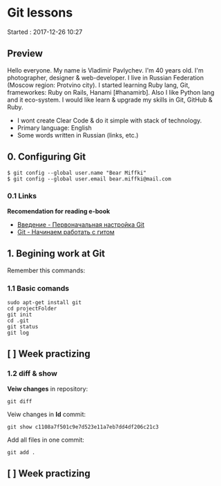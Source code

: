 # Git lessons
Started : 2017-12-26 10:27

## Preview

Hello everyone. My name is Vladimir Pavlychev. I'm 40 years old. I'm photographer, designer & web-developer. I live in Russian Federation (Moscow region: Protvino city). I started learning Ruby lang, Git, frameworkes: Ruby on Rails, Hanami [#hanamirb]. Also I like Python lang and it eco-system.  I would like learn & upgrade my skills in Git, GitHub & Ruby. 
+ I wont create Clear Code & do it simple with stack of technology.
+ Primary language: English
+ Some words written in Russian (links, etc.)


## 0. Configuring Git

```
$ git config --global user.name "Bear Miffki"
$ git config --global user.email bear.miffki@mail.com
```

### 0.1 Links
**Recomendation for reading e-book**
+ [Введение - Первоначальная настройка Git](https://git-scm.com/book/ru/v1/Введение-Первоначальная-настройка-Git)
+ [Git - Начинаем работать с гитом](https://monsterlessons.com/project/lessons/git-nachinaem-rabotat-s-gitom)

## 1. Begining work at Git
Remember this commands:

### 1.1 Basic comands
```
sudo apt-get install git
cd projectFolder
git init
cd .git
git status
git log
```

[ ] Week practizing
----------------------------------

### 1.2 diff & show

**Veiw changes** in repository:
```
git diff
```

Veiw changes in **Id** commit:
```
git show c1108a7f501c9e7d523e11a7eb7dd4df206c21c3
```


Add all files in one commit:
```
git add .
```

[ ] Week practizing
----------------------------------

